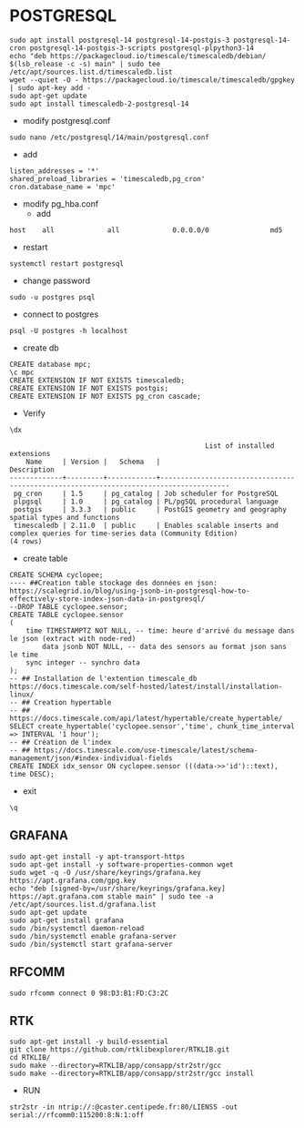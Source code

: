 # POSTGRESQL
```
sudo apt install postgresql-14 postgresql-14-postgis-3 postgresql-14-cron postgresql-14-postgis-3-scripts postgresql-plpython3-14
echo "deb https://packagecloud.io/timescale/timescaledb/debian/ $(lsb_release -c -s) main" | sudo tee /etc/apt/sources.list.d/timescaledb.list
wget --quiet -O - https://packagecloud.io/timescale/timescaledb/gpgkey | sudo apt-key add -
sudo apt-get update
sudo apt install timescaledb-2-postgresql-14
```
* modify postgresql.conf
```
sudo nano /etc/postgresql/14/main/postgresql.conf
```
* add
```
listen_addresses = '*'
shared_preload_libraries = 'timescaledb,pg_cron'
cron.database_name = 'mpc'
```
* modify pg_hba.conf
  * add
```
host    all             all             0.0.0.0/0               md5
```
  * restart
```
systemctl restart postgresql
```
* change password
```
sudo -u postgres psql
```
* connect to postgres
```
psql -U postgres -h localhost
```
* create db
```
CREATE database mpc;
\c mpc
CREATE EXTENSION IF NOT EXISTS timescaledb;
CREATE EXTENSION IF NOT EXISTS postgis;
CREATE EXTENSION IF NOT EXISTS pg_cron cascade;
```
* Verify

```\dx```

```
                                                List of installed extensions
    Name     | Version |   Schema   |                                      Description                                      
-------------+---------+------------+---------------------------------------------------------------------------------------
 pg_cron     | 1.5     | pg_catalog | Job scheduler for PostgreSQL
 plpgsql     | 1.0     | pg_catalog | PL/pgSQL procedural language
 postgis     | 3.3.3   | public     | PostGIS geometry and geography spatial types and functions
 timescaledb | 2.11.0  | public     | Enables scalable inserts and complex queries for time-series data (Community Edition)
(4 rows)
```
* create table

```
CREATE SCHEMA cyclopee;
---- ##Creation table stockage des données en json: https://scalegrid.io/blog/using-jsonb-in-postgresql-how-to-effectively-store-index-json-data-in-postgresql/
--DROP TABLE cyclopee.sensor;
CREATE TABLE cyclopee.sensor
(
	time TIMESTAMPTZ NOT NULL, -- time: heure d'arrivé du message dans le json (extract with node-red)
        data jsonb NOT NULL, -- data des sensors au format json sans le time
	sync integer -- synchro data
);
-- ## Installation de l'extention timescale_db https://docs.timescale.com/self-hosted/latest/install/installation-linux/
-- ## Creation hypertable
-- ## https://docs.timescale.com/api/latest/hypertable/create_hypertable/
SELECT create_hypertable('cyclopee.sensor','time', chunk_time_interval => INTERVAL '1 hour');
-- ## Création de l'index
-- ## https://docs.timescale.com/use-timescale/latest/schema-management/json/#index-individual-fields
CREATE INDEX idx_sensor ON cyclopee.sensor (((data->>'id')::text), time DESC);
```
* exit

```\q```

## GRAFANA
```
sudo apt-get install -y apt-transport-https
sudo apt-get install -y software-properties-common wget
sudo wget -q -O /usr/share/keyrings/grafana.key https://apt.grafana.com/gpg.key
echo "deb [signed-by=/usr/share/keyrings/grafana.key] https://apt.grafana.com stable main" | sudo tee -a /etc/apt/sources.list.d/grafana.list
sudo apt-get update
sudo apt-get install grafana
sudo /bin/systemctl daemon-reload
sudo /bin/systemctl enable grafana-server
sudo /bin/systemctl start grafana-server
```
## RFCOMM
```
sudo rfcomm connect 0 98:D3:B1:FD:C3:2C
```
## RTK
```
sudo apt-get install -y build-essential
git clone https://github.com/rtklibexplorer/RTKLIB.git
cd RTKLIB/
sudo make --directory=RTKLIB/app/consapp/str2str/gcc
sudo make --directory=RTKLIB/app/consapp/str2str/gcc install
```
* RUN
```
str2str -in ntrip://:@caster.centipede.fr:80/LIENSS -out serial://rfcomm0:115200:8:N:1:off
```
